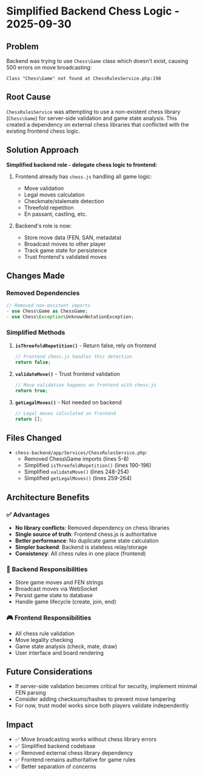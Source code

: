 # Simplified Backend Chess Logic - 2025-09-30

## Problem
Backend was trying to use `Chess\Game` class which doesn't exist, causing 500 errors on move broadcasting:
```
Class "Chess\Game" not found at ChessRulesService.php:198
```

## Root Cause
`ChessRulesService` was attempting to use a non-existent chess library (`Chess\Game`) for server-side validation and game state analysis. This created a dependency on external chess libraries that conflicted with the existing frontend chess logic.

## Solution Approach
**Simplified backend role - delegate chess logic to frontend:**

1. Frontend already has `chess.js` handling all game logic:
   - Move validation
   - Legal moves calculation
   - Checkmate/stalemate detection
   - Threefold repetition
   - En passant, castling, etc.

2. Backend's role is now:
   - Store move data (FEN, SAN, metadata)
   - Broadcast moves to other player
   - Track game state for persistence
   - Trust frontend's validated moves

## Changes Made

### Removed Dependencies
```php
// Removed non-existent imports
- use Chess\Game as ChessGame;
- use Chess\Exception\UnknownNotationException;
```

### Simplified Methods

1. **`isThreefoldRepetition()`** - Return false, rely on frontend
   ```php
   // Frontend chess.js handles this detection
   return false;
   ```

2. **`validateMove()`** - Trust frontend validation
   ```php
   // Move validation happens on frontend with chess.js
   return true;
   ```

3. **`getLegalMoves()`** - Not needed on backend
   ```php
   // Legal moves calculated on frontend
   return [];
   ```

## Files Changed
- `chess-backend/app/Services/ChessRulesService.php`:
  - Removed Chess\Game imports (lines 5-8)
  - Simplified `isThreefoldRepetition()` (lines 190-196)
  - Simplified `validateMove()` (lines 248-254)
  - Simplified `getLegalMoves()` (lines 259-264)

## Architecture Benefits

### ✅ Advantages
- **No library conflicts**: Removed dependency on chess libraries
- **Single source of truth**: Frontend chess.js is authoritative
- **Better performance**: No duplicate game state calculation
- **Simpler backend**: Backend is stateless relay/storage
- **Consistency**: All chess rules in one place (frontend)

### 🎯 Backend Responsibilities
- Store game moves and FEN strings
- Broadcast moves via WebSocket
- Persist game state to database
- Handle game lifecycle (create, join, end)

### 🎮 Frontend Responsibilities
- All chess rule validation
- Move legality checking
- Game state analysis (check, mate, draw)
- User interface and board rendering

## Future Considerations
- If server-side validation becomes critical for security, implement minimal FEN parsing
- Consider adding checksums/hashes to prevent move tampering
- For now, trust model works since both players validate independently

## Impact
- ✅ Move broadcasting works without chess library errors
- ✅ Simplified backend codebase
- ✅ Removed external chess library dependency
- ✅ Frontend remains authoritative for game rules
- ✅ Better separation of concerns
